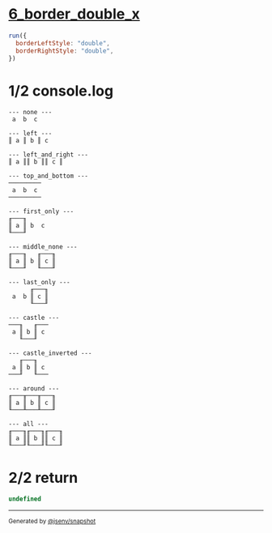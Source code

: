 # [6_border_double_x](../../table_3_cells_same_row.test.mjs#L169)

```js
run({
  borderLeftStyle: "double",
  borderRightStyle: "double",
})
```

# 1/2 console.log

```console
--- none ---
 a  b  c 

--- left ---
║ a ║ b ║ c 

--- left_and_right ---
║ a ║║ b ║║ c ║

--- top_and_bottom ---
─────────
 a  b  c 
─────────

--- first_only ---
╓───╖      
║ a ║ b  c 
╙───╜      

--- middle_none ---
╓───╖   ╓───╖
║ a ║ b ║ c ║
╙───╜   ╙───╜

--- last_only ---
      ╓───╖
 a  b ║ c ║
      ╙───╜

--- castle ---
───╖   ╓───
 a ║ b ║ c 
   ╙───╜   

--- castle_inverted ---
   ╓───╖   
 a ║ b ║ c 
───╜   ╙───

--- around ---
╓───╥───╥───╖
║ a ║ b ║ c ║
╙───╨───╨───╜

--- all ---
╓───╖╓───╖╓───╖
║ a ║║ b ║║ c ║
╙───╜╙───╜╙───╜

```

# 2/2 return

```js
undefined
```

---

<sub>
  Generated by <a href="https://github.com/jsenv/core/tree/main/packages/independent/snapshot">@jsenv/snapshot</a>
</sub>
